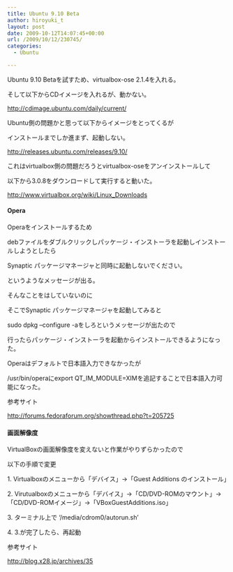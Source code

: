 ```yaml
---
title: Ubuntu 9.10 Beta
author: hiroyuki_t
layout: post
date: 2009-10-12T14:07:45+00:00
url: /2009/10/12/230745/
categories:
  - Ubuntu

---
```

<div class="section">
  <p>
    Ubuntu 9.10 Betaを試すため、virtualbox-ose 2.1.4を入れる。
  </p>
  
  <p>
    そして以下からCDイメージを入れるが、動かない。
  </p>
  
  <p>
    <a href="http://cdimage.ubuntu.com/daily/current/" target="_blank">http://cdimage.ubuntu.com/daily/current/</a>
  </p>
  
  <p>
  </p>
  
  <p>
    Ubuntu側の問題かと思って以下からイメージをとってくるが
  </p>
  
  <p>
    インストールまでしか進まず、起動しない。
  </p>
  
  <p>
    <a href="http://releases.ubuntu.com/releases/9.10/" target="_blank">http://releases.ubuntu.com/releases/9.10/</a>
  </p>
  
  <p>
  </p>
  
  <p>
    これはvirtualbox側の問題だろうとvirtualbox-oseをアンインストールして
  </p>
  
  <p>
    以下から3.0.8をダウンロードして実行すると動いた。
  </p>
  
  <p>
    <a href="http://www.virtualbox.org/wiki/Linux_Downloads" target="_blank">http://www.virtualbox.org/wiki/Linux_Downloads</a>
  </p>
  
  <p>
  </p>
  
  <h4>
    Opera
  </h4>
  
  <p>
    Operaをインストールするため
  </p>
  
  <p>
    debファイルをダブルクリックしパッケージ・インストーラを起動しインストールしようとしたら
  </p>
  
  <p>
    Synaptic パッケージマネージャと同時に起動しないでください。
  </p>
  
  <p>
    というようなメッセージが出る。
  </p>
  
  <p>
    そんなことをはしていないのに
  </p>
  
  <p>
    そこでSynaptic パッケージマネージャを起動してみると
  </p>
  
  <p>
    sudo dpkg &#8211;configure -aをしろというメッセージが出たので
  </p>
  
  <p>
    行ったらパッケージ・インストーラを起動からインストールできるようになった。
  </p>
  
  <p>
  </p>
  
  <p>
    Operaはデフォルトで日本語入力できなかったが
  </p>
  
  <p>
    /usr/bin/operaにexport QT_IM_MODULE=XIMを追記することで日本語入力可能になった。
  </p>
  
  <p>
  </p>
  
  <p>
    参考サイト
  </p>
  
  <p>
    <a href="http://forums.fedoraforum.org/showthread.php?t=205725" target="_blank">http://forums.fedoraforum.org/showthread.php?t=205725</a>
  </p>
  
  <p>
  </p>
  
  <h4>
    画面解像度
  </h4>
  
  <p>
    VirtualBoxの画面解像度を変えないと作業がやりずらかったので
  </p>
  
  <p>
    以下の手順で変更
  </p>
  
  <p>
    1. Virtualboxのメニューから「デバイス」→「Guest Additions のインストール」
  </p>
  
  <p>
    2. Virutualboxのメニューから「デバイス」→「CD/DVD-ROMのマウント」→「CD/DVD-ROMイメージ」→「VBoxGuestAdditions.iso」
  </p>
  
  <p>
    3. ターミナル上で &#8216;/media/cdrom0/autorun.sh&#8217;
  </p>
  
  <p>
    4. 3.が完了したら、再起動
  </p>
  
  <p>
  </p>
  
  <p>
    参考サイト
  </p>
  
  <p>
    <a href="http://blog.x28.jp/archives/35" target="_blank">http://blog.x28.jp/archives/35</a>
  </p>
</div>